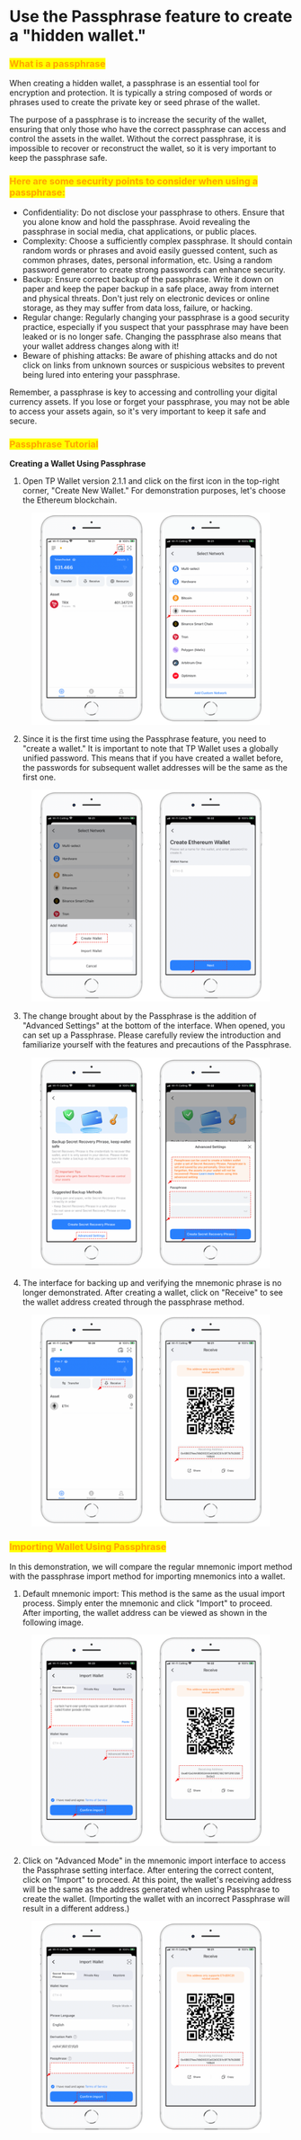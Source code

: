 # Use the Passphrase feature to create a "hidden wallet."

### <mark style="color:orange;">What is a passphrase</mark>

When creating a hidden wallet, a passphrase is an essential tool for encryption and protection. It is typically a string composed of words or phrases used to create the private key or seed phrase of the wallet.&#x20;

The purpose of a passphrase is to increase the security of the wallet, ensuring that only those who have the correct passphrase can access and control the assets in the wallet. Without the correct passphrase, it is impossible to recover or reconstruct the wallet, so it is very important to keep the passphrase safe.

### <mark style="color:orange;">Here are some security points to consider when using a passphrase:</mark> <a href="#0" id="0"></a>

* Confidentiality: Do not disclose your passphrase to others. Ensure that you alone know and hold the passphrase. Avoid revealing the passphrase in social media, chat applications, or public places.
* Complexity: Choose a sufficiently complex passphrase. It should contain random words or phrases and avoid easily guessed content, such as common phrases, dates, personal information, etc. Using a random password generator to create strong passwords can enhance security.
* Backup: Ensure correct backup of the passphrase. Write it down on paper and keep the paper backup in a safe place, away from internet and physical threats. Don't just rely on electronic devices or online storage, as they may suffer from data loss, failure, or hacking.
* Regular change: Regularly changing your passphrase is a good security practice, especially if you suspect that your passphrase may have been leaked or is no longer safe. Changing the passphrase also means that your wallet address changes along with it!
* Beware of phishing attacks: Be aware of phishing attacks and do not click on links from unknown sources or suspicious websites to prevent being lured into entering your passphrase.&#x20;

Remember, a passphrase is key to accessing and controlling your digital currency assets. If you lose or forget your passphrase, you may not be able to access your assets again, so it's very important to keep it safe and secure.

### <mark style="color:orange;">Passphrase Tutorial</mark>

**Creating a Wallet Using Passphrase**

1. Open TP Wallet version 2.1.1 and click on the first icon in the top-right corner, "Create New Wallet." For demonstration purposes, let's choose the Ethereum blockchain.

<figure><img src="../../.gitbook/assets/1.png" alt=""><figcaption></figcaption></figure>

2. Since it is the first time using the Passphrase feature, you need to "create a wallet." It is important to note that TP Wallet uses a globally unified password. This means that if you have created a wallet before, the passwords for subsequent wallet addresses will be the same as the first one.

<figure><img src="../../.gitbook/assets/2.png" alt=""><figcaption></figcaption></figure>

3. The change brought about by the Passphrase is the addition of "Advanced Settings" at the bottom of the interface. When opened, you can set up a Passphrase. Please carefully review the introduction and familiarize yourself with the features and precautions of the Passphrase.

<figure><img src="../../.gitbook/assets/3.png" alt=""><figcaption></figcaption></figure>

4. The interface for backing up and verifying the mnemonic phrase is no longer demonstrated. After creating a wallet, click on "Receive" to see the wallet address created through the passphrase method.

<figure><img src="../../.gitbook/assets/4.png" alt=""><figcaption></figcaption></figure>

### <mark style="color:orange;">Importing Wallet Using Passphrase</mark>

In this demonstration, we will compare the regular mnemonic import method with the passphrase import method for importing mnemonics into a wallet.

1. Default mnemonic import: This method is the same as the usual import process. Simply enter the mnemonic and click "Import" to proceed. After importing, the wallet address can be viewed as shown in the following image.

<figure><img src="../../.gitbook/assets/5.png" alt=""><figcaption></figcaption></figure>

2. Click on "Advanced Mode" in the mnemonic import interface to access the Passphrase setting interface. After entering the correct content, click on "Import" to proceed. At this point, the wallet's receiving address will be the same as the address generated when using Passphrase to create the wallet. (Importing the wallet with an incorrect Passphrase will result in a different address.)

<figure><img src="../../.gitbook/assets/6.png" alt=""><figcaption></figcaption></figure>
